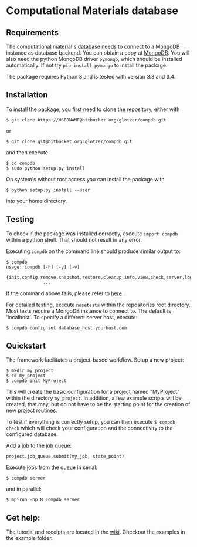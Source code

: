 # Computational Materials database

## Requirements
  
The computational material's database needs to connect to a MongoDB instance as database backend.
You can obtain a copy at [MongoDB](http://www.mongodb.org).
You will also need the python MongoDB driver `pymongo`, which should be installed automatically.
If not try `pip install pymongo` to install the package.

The package requires Python 3 and is tested with version 3.3 and 3.4.

## Installation

To install the package, you first need to clone the repository, either with

    $ git clone https://USERNAME@bitbucket.org/glotzer/compdb.git

or 

    $ git clone git@bitbucket.org:glotzer/compdb.git

and then execute

    $ cd compdb
    $ sudo python setup.py install

On system's without root access you can install the package with
  
    $ python setup.py install --user

into your home directory.

## Testing

To check if the package was installed correctly, execute `import compdb` within a python shell.
That should not result in any error.

Executing `compdb` on the command line should produce similar output to:

    $ compdb
    usage: compdb [-h] [-y] [-v]
                  {init,config,remove,snapshot,restore,cleanup,info,view,check,server,log}
                  ...

If the command above fails, please refer to [here](https://bitbucket.org/glotzer/compdb/wiki/set_path).

For detailed testing, execute `nosetests` within the repositories root directory.
Most tests require a MongoDB instance to connect to. The default is 'localhost'. To specify a different server host, execute:

    $ compdb config set database_host yourhost.com

## Quickstart

The framework facilitates a project-based workflow.
Setup a new project:

    $ mkdir my_project
    $ cd my_project
    $ compdb init MyProject

This will create the basic configuration for a project named "MyProject" within the directory `my_project`.
In addition, a few example scripts will be created, that may, but do not have to be the starting point for the creation of new project routines.

To test if everything is correctly setup, you can then execute `$ compdb check` which will check your configuration and the connectivity to the configured database.

Add a job to the job queue:

    project.job_queue.submit(my_job, state_point)

Execute jobs from the queue in serial:

    $ compdb server

and in parallel:

    $ mpirun -np 8 compdb server

## Get help:

The tutorial and receipts are located in the [wiki](https://bitbucket.org/glotzer/compdb/wiki).
Checkout the examples in the example folder.